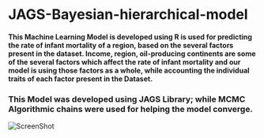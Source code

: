 # JAGS-Bayesian-hierarchical-model
 
#### This Machine Learning Model is developed using R is used for predicting the rate of infant mortality of a region, based on the several factors present in the dataset. Income, region, oil-producing continents are some of the several factors which affect the rate of infant mortality and our model is using those factors as a whole, while accounting the individual traits of each factor present in the Dataset.

### This Model was developed using JAGS Library; while MCMC Algorithmic chains were used for helping the model converge.

![ScreenShot](https://raw.github.com/uttasarga9067/RJAGS-Bayesain-Model-Predictions/1.png)
